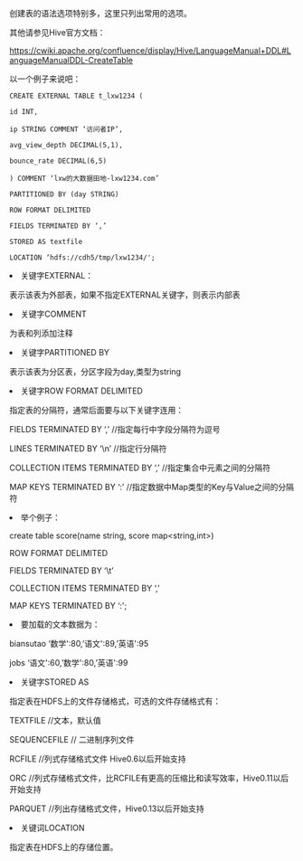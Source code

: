 创建表的语法选项特别多，这里只列出常用的选项。

其他请参见Hive官方文档：

https://cwiki.apache.org/confluence/display/Hive/LanguageManual+DDL#LanguageManualDDL-CreateTable

以一个例子来说吧：

```
CREATE EXTERNAL TABLE t_lxw1234 (

id INT,

ip STRING COMMENT ‘访问者IP’,

avg_view_depth DECIMAL(5,1),

bounce_rate DECIMAL(6,5)

) COMMENT ‘lxw的大数据田地-lxw1234.com’

PARTITIONED BY (day STRING)

ROW FORMAT DELIMITED

FIELDS TERMINATED BY ‘,’

STORED AS textfile

LOCATION ‘hdfs://cdh5/tmp/lxw1234/';
```

<li>关键字EXTERNAL：

表示该表为外部表，如果不指定EXTERNAL关键字，则表示内部表

<li>关键字COMMENT

为表和列添加注释

<li>关键字PARTITIONED BY

表示该表为分区表，分区字段为day,类型为string

<li>关键字ROW FORMAT DELIMITED

指定表的分隔符，通常后面要与以下关键字连用：

FIELDS TERMINATED BY ‘,’ //指定每行中字段分隔符为逗号

LINES TERMINATED BY ‘\n’ //指定行分隔符

COLLECTION ITEMS TERMINATED BY ‘,’ //指定集合中元素之间的分隔符

MAP KEYS TERMINATED BY ‘:’ //指定数据中Map类型的Key与Value之间的分隔符

<li>举个例子：

create table score(name string, score map<string,int>)

ROW FORMAT DELIMITED

FIELDS TERMINATED BY ‘\t’

COLLECTION ITEMS TERMINATED BY ‘,’

MAP KEYS TERMINATED BY ‘:';

<li>要加载的文本数据为：

biansutao ‘数学':80,’语文':89,’英语':95

jobs ‘语文':60,’数学':80,’英语':99

<li>关键字STORED AS

指定表在HDFS上的文件存储格式，可选的文件存储格式有：

TEXTFILE //文本，默认值

SEQUENCEFILE // 二进制序列文件

RCFILE //列式存储格式文件 Hive0.6以后开始支持

ORC //列式存储格式文件，比RCFILE有更高的压缩比和读写效率，Hive0.11以后开始支持

PARQUET //列出存储格式文件，Hive0.13以后开始支持
<li>关键词LOCATION

指定表在HDFS上的存储位置。
